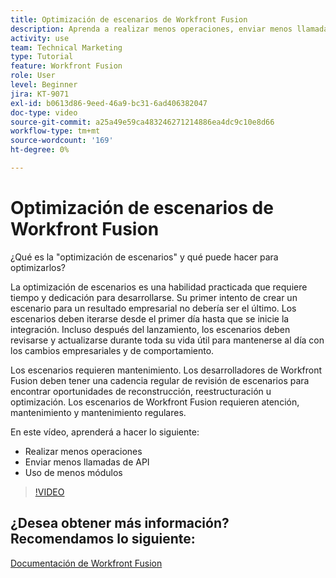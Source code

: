 ```yaml
---
title: Optimización de escenarios de Workfront Fusion
description: Aprenda a realizar menos operaciones, enviar menos llamadas de API y utilizar menos módulos, todo en [!DNL Adobe Workfront Fusion].
activity: use
team: Technical Marketing
type: Tutorial
feature: Workfront Fusion
role: User
level: Beginner
jira: KT-9071
exl-id: b0613d86-9eed-46a9-bc31-6ad406382047
doc-type: video
source-git-commit: a25a49e59ca483246271214886ea4dc9c10e8d66
workflow-type: tm+mt
source-wordcount: '169'
ht-degree: 0%

---
```


# Optimización de escenarios de Workfront Fusion

¿Qué es la &quot;optimización de escenarios&quot; y qué puede hacer para optimizarlos?

La optimización de escenarios es una habilidad practicada que requiere tiempo y dedicación para desarrollarse. Su primer intento de crear un escenario para un resultado empresarial no debería ser el último. Los escenarios deben iterarse desde el primer día hasta que se inicie la integración. Incluso después del lanzamiento, los escenarios deben revisarse y actualizarse durante toda su vida útil para mantenerse al día con los cambios empresariales y de comportamiento.

Los escenarios requieren mantenimiento. Los desarrolladores de Workfront Fusion deben tener una cadencia regular de revisión de escenarios para encontrar oportunidades de reconstrucción, reestructuración u optimización. Los escenarios de Workfront Fusion requieren atención, mantenimiento y mantenimiento regulares.

En este vídeo, aprenderá a hacer lo siguiente:

* Realizar menos operaciones
* Enviar menos llamadas de API
* Uso de menos módulos

>[!VIDEO](https://video.tv.adobe.com/v/335313/?quality=12&learn=on)

## ¿Desea obtener más información? Recomendamos lo siguiente:

[Documentación de Workfront Fusion](https://experienceleague.adobe.com/docs/workfront/using/adobe-workfront-fusion/workfront-fusion-2.html?lang=en)
